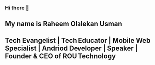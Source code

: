### Hi there 👋

## My name is Raheem Olalekan Usman

## Tech Evangelist | Tech Educator | Mobile Web Specialist | Andriod Developer | Speaker | Founder & CEO of ROU Technology

<!--
**SOG-web/SOG-web** is a ✨ _special_ ✨ repository because its `README.md` (this file) appears on your GitHub profile.
-->

